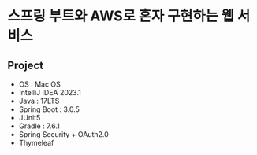 # 스프링 부트와 AWS로 혼자 구현하는 웹 서비스

## Project
- OS : Mac OS
- IntelliJ IDEA 2023.1
- Java : 17LTS
- Spring Boot : 3.0.5
- JUnit5
- Gradle : 7.6.1
- Spring Security + OAuth2.0
- Thymeleaf

<!-- Links -->
[이동욱(향로) 님]: https://jojoldu.tistory.com/
[스프링 부트와 AWS로 혼자 구현하는 웹 서비스]: https://jojoldu.tistory.com/463
